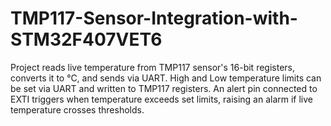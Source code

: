 # TMP117-Sensor-Integration-with-STM32F407VET6
Project reads live temperature from TMP117 sensor's 16-bit registers, converts it to °C, and sends via UART. High and Low temperature limits can be set via UART and written to TMP117 registers. An alert pin connected to EXTI triggers when temperature exceeds set limits, raising an alarm if live temperature crosses thresholds.
